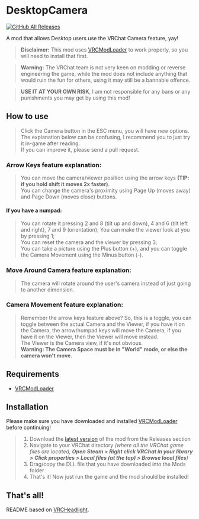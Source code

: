 # DesktopCamera 
[![GitHub All Releases](https://img.shields.io/github/downloads/nitrog0d/DesktopCamera/total?style=for-the-badge)](https://github.com/nitrog0d/DesktopCamera/releases)  

A mod that allows Desktop users use the VRChat Camera feature, yay!

> **Disclaimer:**
> This mod uses [VRCModLoader](https://github.com/Slaynash/VRCModLoader) to work properly, so you will need to install that first.

>  **Warning:**
>  The VRChat team is not very keen on modding or reverse engineering the game, while the mod does not include anything that would ruin the fun for others, using it may still be a bannable offence.

>  **USE IT AT YOUR OWN RISK**, I am not responsible for any bans or any punishments you may get by using this mod!

## How to use
> Click the Camera button in the ESC menu, you will have new options.  
> The explanation below can be confusing, I recommend you to just try it in-game after reading.  
> If you can improve it, please send a pull request.

### **Arrow Keys feature explanation:**
> You can move the camera/viewer position using the arrow keys **(TIP: if you hold shift it moves 2x faster)**.  
> You can change the camera's proximity using Page Up (moves away) and Page Down (moves close) buttons.

#### If you have a numpad:  
> You can rotate it pressing 2 and 8 (tilt up and down), 4 and 6 (tilt left and right), 7 and 9 (orientation);
> You can make the viewer look at you by pressing 1;  
> You can reset the camera and the viewer by pressing 3;  
> You can take a picture using the Plus button (+), and you can toggle the Camera Movement using the Minus button (-).  

### **Move Around Camera feature explanation:**
> The camera will rotate around the user's camera instead of just going to another dimension.

### **Camera Movement feature explanation:**
> Remember the arrow keys feature above? So, this is a toggle, you can toggle between the actual Camera and the Viewer, if you have it on the Camera, the arrow/numpad keys will move the Camera, if you have it on the Viewer, then the Viewer will move instead.  
> The Viewer is the Camera view, if it's not obvious.  
> **Warning: The Camera Space must be in "World" mode, or else the camera won't move**.

## Requirements
- [VRCModLoader](https://github.com/Slaynash/VRCModLoader)

## Installation
Please make sure you have downloaded and installed [VRCModLoader](https://github.com/Slaynash/VRCModLoader) before continuing!
> 1. Download the [latest version](https://github.com/nitrog0d/VRCDesktopCamera/releases/latest) of the mod from the Releases section
> 2. Navigate to your VRChat directory *(where all the VRChat game files are located, **Open Steam > Right click VRChat in your library > Click properties > Local files (at the top) > Browse local files**)*
> 3. Drag/copy the DLL file that you have downloaded into the Mods folder
> 4. That's it! Now just run the game and the mod should be installed!

## That's all!
README based on [VRCHeadlight](https://github.com/FusGang/VRCHeadlight).
